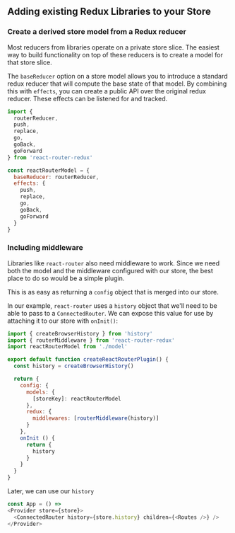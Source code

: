 ## Adding existing Redux Libraries to your Store

### Create a derived store model from a Redux reducer

Most reducers from libraries operate on a private store slice. The easiest way to build functionality on top of these reducers is to create a model for that store slice.

The `baseReducer` option on a store model allows you to introduce a standard redux reducer that will compute the base state of that model. By combining this with `effects`, you can create a public API over the original redux reducer. These effects can be listened for and tracked.

```js
import {
  routerReducer,
  push,
  replace,
  go,
  goBack,
  goForward
} from 'react-router-redux'

const reactRouterModel = {
  baseReducer: routerReducer,
  effects: {
    push,
    replace,
    go,
    goBack,
    goForward
  }
}
```

### Including middleware

Libraries like `react-router` also need middleware to work. Since we need both the model and the middleware configured with our store, the best place to do so would be a simple plugin.

This is as easy as returning a `config` object that is merged into our store.

In our example, `react-router` uses a `history` object that we'll need to be able to pass to a `ConnectedRouter`. We can expose this value for use by attaching it to our store with `onInit()`:

```js
import { createBrowserHistory } from 'history'
import { routerMiddleware } from 'react-router-redux'
import reactRouterModel from './model'

export default function createReactRouterPlugin() {
  const history = createBrowserHistory()

  return {
    config: {
      models: {
        [storeKey]: reactRouterModel
      },
      redux: {
        middlewares: [routerMiddleware(history)]
      }
    },
    onInit () {
      return {
        history
      }
    }
  }
}
```

Later, we can use our `history`
```js
const App = () =>
<Provider store={store}>
  <ConnectedRouter history={store.history} children={<Routes />} />
</Provider>
```
